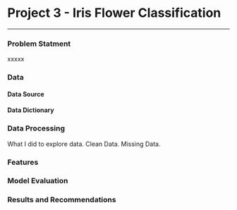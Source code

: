 # Project 3 - Iris Flower Classification

---

### Problem Statment

xxxxx

### Data

#### Data Source

#### Data Dictionary

### Data Processing

What I did to explore data.
Clean Data.
Missing Data.

### Features

### Model Evaluation

### Results and Recommendations
